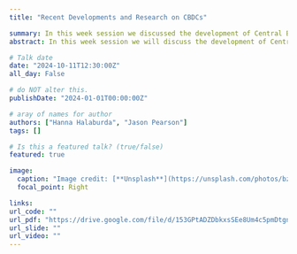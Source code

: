 ```yaml
---
title: "Recent Developments and Research on CBDCs"

summary: In this week session we discussed the development of Central Banks Digital Currencies, their usage, implementation and related topics. Two papers were used for our discussion <a href="https://papers.ssrn.com/sol3/papers.cfm?abstract_id=2994052">(Fung and Halaburda 2016)<\a> and <a href="https://www.nature.com/articles/s41562-022-01404-9">(Baronchelli, Halaburda & Teytelboym, 2022)<\a> (also attached below).
abstract: In this week session we will discuss the development of Central Banks Digital Currencies, their usage, implementation and related topics. Two papers were the basis for our discussion <a href="https://papers.ssrn.com/sol3/papers.cfm?abstract_id=2994052">(Fung and Halaburda 2016)<\a> and <a href="https://www.nature.com/articles/s41562-022-01404-9">(Baronchelli, Halaburda & Teytelboym, 2022)<\a> (also attached below).

# Talk date
date: "2024-10-11T12:30:00Z"
all_day: False

# do NOT alter this.
publishDate: "2024-01-01T00:00:00Z"

# aray of names for author
authors: ["Hanna Halaburda", "Jason Pearson"]
tags: []

# Is this a featured talk? (true/false)
featured: true

image:
  caption: "Image credit: [**Unsplash**](https://unsplash.com/photos/bzdhc5b3Bxs)"
  focal_point: Right

links:
url_code: ""
url_pdf: "https://drive.google.com/file/d/153GPtADZDbkxsSEe8Um4c5pmDtgnobl8/view?usp=sharing"
url_slide: ""
url_video: ""
---
```

